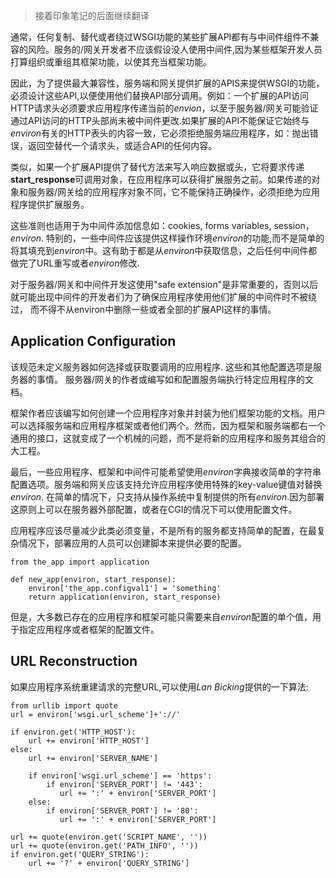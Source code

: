 > 接着印象笔记的后面继续翻译

通常，任何复制、替代或者绕过WSGI功能的某些扩展API都有与中间件组件不兼容的风险。服务的/网关开发者不应该假设没人使用中间件,因为某些框架开发人员打算组织或重组其框架功能，以使其充当框架功能。

因此，为了提供最大兼容性，服务端和网关提供扩展的APIS来提供WSGI的功能，必须设计这些API,以便使用他们替换API部分调用。例如：一个扩展的API访问HTTP请求头必须要求应用程序传递当前的*envion*，以至于服务器/网关可能验证通过API访问的HTTP头部尚未被中间件更改.如果扩展的API不能保证它始终与*environ*有关的HTTP表头的内容一致，它必须拒绝服务端应用程序，如：抛出错误，返回空替代一个请求头，或适合API的任何内容。

类似，如果一个扩展API提供了替代方法来写入响应数据或头，它将要求传递**start_response**可调用对象，在应用程序可以获得扩展服务之前。如果传递的对象和服务器/网关给的应用程序对象不同，它不能保持正确操作，必须拒绝为应用程序提供扩展服务。

这些准则也适用于为中间件添加信息如：cookies, forms variables, session，*environ*. 特别的，一些中间件应该提供这样操作环境*environ*的功能,而不是简单的将其填充到*environ*中。这有助于都是从*environ*中获取信息，之后任何中间件都做完了URL重写或者*environ*修改.

对于服务器/网关和中间件开发这使用"safe extension"是非常重要的，否则以后就可能出现中间件的开发者们为了确保应用程序使用他们扩展的中间件时不被绕过， 而不得不从environ中删除一些或者全部的扩展API这样的事情。

## Application Configuration
该规范未定义服务器如何选择或获取要调用的应用程序. 这些和其他配置选项是服务器的事情。 服务器/网关的作者或编写如和配置服务端执行特定应用程序的文档。

框架作者应该编写如何创建一个应用程序对象并封装为他们框架功能的文档。用户可以选择服务端和应用程序框架或者他们两个。然而，因为框架和服务端都右一个通用的接口，这就变成了一个机械的问题，而不是将新的应用程序和服务其组合的大工程。

最后，一些应用程序、框架和中间件可能希望使用*environ*字典接收简单的字符串配置选项。服务端和网关应该支持允许应用程序使用特殊的key-value键值对替换*environ*. 在简单的情况下，只支持从操作系统中复制提供的所有*environ*.因为部署这原则上可以在服务器外部配置，或者在CGI的情况下可以使用配置文件。

应用程序应该尽量减少此类必须变量，不是所有的服务都支持简单的配置，在最复杂情况下，部署应用的人员可以创建脚本来提供必要的配置。
```
from the_app import application

def new_app(environ, start_response):
    environ['the_app.configval1'] = 'something'
    return application(environ, start_response)
```

但是，大多数已存在的应用程序和框架可能只需要来自*environ*配置的单个值，用于指定应用程序或者框架的配置文件。

## URL Reconstruction
如果应用程序系统重建请求的完整URL,可以使用*Lan Bicking*提供的一下算法:
```
from urllib import quote
url = environ['wsgi.url_scheme']+'://'

if environ.get('HTTP_HOST'):
    url += environ['HTTP_HOST']
else:
    url += environ['SERVER_NAME']

    if environ['wsgi.url_scheme'] == 'https':
        if environ['SERVER_PORT'] != '443':
           url += ':' + environ['SERVER_PORT']
    else:
        if environ['SERVER_PORT'] != '80':
           url += ':' + environ['SERVER_PORT']

url += quote(environ.get('SCRIPT_NAME', ''))
url += quote(environ.get('PATH_INFO', ''))
if environ.get('QUERY_STRING'):
    url += '?' + environ['QUERY_STRING']
```

